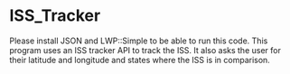 # ISS_Tracker
Please install JSON and LWP::Simple to be able to run this code.
This program uses an ISS tracker API to track the ISS. It also asks the user for their latitude and longitude and states where the ISS is in comparison.
